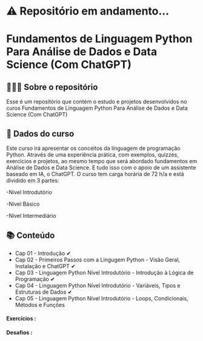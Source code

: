# ⚠ Repositório em andamento...

# Fundamentos de Linguagem Python Para Análise de Dados e Data Science (Com ChatGPT)

## 👩🏾‍💻 Sobre o repositório

Esse é um repositório que contém o estudo e projetos desenvolvidos no curos Fundamentos de Linguagem Python Para Análise de Dados e Data Science (Com ChatGPT)

## 🎲 Dados do curso

Este curso irá apresentar os conceitos da linguagem de programação Python. Através de uma experiência prática, com exemplos, quizzes, exercícios e projetos, ao mesmo tempo que será abordado fundamentos em Análise de Dados e Data Science. E tudo isso com o apoio de um assistente baseado em IA, o ChatGPT.
O curso tem carga horária de 72 h/a e está dividido em 3 partes:

-Nível Introdutório

-Nível Básico

-Nível Intermediário



## 📚 Conteúdo
- Cap 01 - Introdução ✔
- Cap 02 - Primeiros Passos com a Lingugem Python - Visão Geral, Instalação e ChatGPT ✔
- Cap 03 - Linguagem Python Nível Introdutório - Introdução à Lógica de Programação ✔
- Cap 04 - Linguagem Python Nível Introdutório - Variáveis, Tipos e Estruturas de Dados ✔
- Cap 05 - Linguagem Python Nível Introdutório - Loops, Condicionais, Métodos e Funções

#### Exercícios :
#### Desafios :
